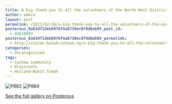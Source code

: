 ```yaml
---
title: A big thank you to all the volunteers of the North West District
author: admin
layout: post
permalink: /2011/02/20/a-big-thank-you-to-all-the-volunteers-of-the-north-west-district/
posterous_8a63df1deb6976f4a6730ec8f9dbeb95_post_id:
  - 43618083
posterous_8a63df1deb6976f4a6730ec8f9dbeb95_permalink:
  - http://vivian.balakrishnan.sg/a-big-thank-you-to-all-the-volunteers-of-the
categories:
  - Uncategorized
tags:
  - Cashew Community
  - Grassroots
  - Holland-Bukit Timah
---
```

<p><img src="http://vivian.balakrishnan.sg/wp-content/uploads/2011/02/p882.jpg.scaled1000-300x223.jpg" alt="P882" />
<img src="http://vivian.balakrishnan.sg/wp-content/uploads/2011/02/p884.jpg.scaled1000-300x223.jpg" alt="P884" /></p>

<p><a href="http://vivian.balakrishnan.sg/a-big-thank-you-to-all-the-volunteers-of-the">See the full gallery on Posterous</a></p>
